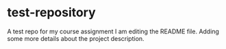 # test-repository
A test repo for my course assignment
I am editing the README file. Adding some more details about the project description.
